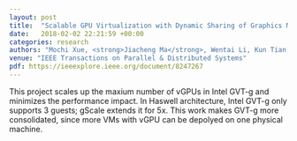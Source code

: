 ```yaml
---
layout: post
title:  "Scalable GPU Virtualization with Dynamic Sharing of Graphics Memory Space"
date:   2018-02-02 22:21:59 +00:00
categories: research
authors: "Mochi Xue, <strong>Jiacheng Ma</strong>, Wentai Li, Kun Tian, Yaozu Dong, Jinyu Wu, Zhengwei Qi, Bingsheng He, Haibing Guan"
venue: "IEEE Transactions on Parallel & Distributed Systems"
pdf: https://ieeexplore.ieee.org/document/8247267
---
```

This project scales up the maxium number of vGPUs in Intel GVT-g and minimizes the performance impact. In Haswell architecture, Intel GVT-g only supports 3 guests; gScale extends it for 5x. This work makes GVT-g more consolidated, since more VMs with vGPU can be depolyed on one physical machine.

